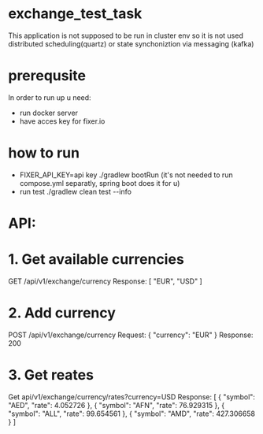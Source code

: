 # exchange_test_task

This application is not supposed to be run in cluster env so it is not used distributed scheduling(quartz) or state synchoniztion via messaging (kafka)

# prerequsite
In order to run up u need: 
- run docker server 
- have acces key for fixer.io 

# how to run
- FIXER_API_KEY=api key ./gradlew  bootRun  (it's not needed to run compose.yml separatly, spring boot does it for u)
- run test ./gradlew clean test --info 

# API: 
# 1. Get available currencies 
GET /api/v1/exchange/currency
 Response: 
[
    "EUR",
    "USD"
]

# 2. Add currency 
POST /api/v1/exchange/currency
Request: 
{
    "currency": "EUR"
}
Response: 200

# 3. Get reates 
Get api/v1/exchange/currency/rates?currency=USD
Response: 
[
    {
        "symbol": "AED",
        "rate": 4.052726
    },
    {
        "symbol": "AFN",
        "rate": 76.929315
    },
    {
        "symbol": "ALL",
        "rate": 99.654561
    },
    {
        "symbol": "AMD",
        "rate": 427.306658
    }
]
